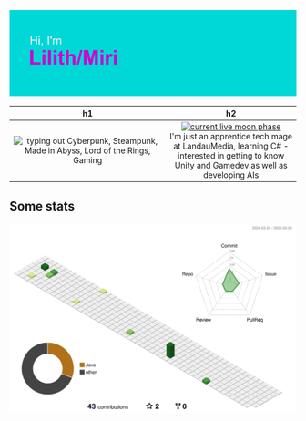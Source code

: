 ![header image "I am Lilith/Miri"](https://github.com/waterLilith0/waterLilith0/blob/main/header.png)

| h1 | h2 |
| :---: | :---: |
| ![typing out Cyberpunk, Steampunk, Made in Abyss, Lord of the Rings, Gaming](https://readme-typing-svg.demolab.com?font=Fira+Code&duration=3000&pause=1000&color=00DFFF&center=true&vCenter=true&multiline=true&width=435&height=150&lines=Cyberpunk;Steampunk;Made+in+Abyss;Lord+of+the+Rings;Gaming) | [![current live moon phase](https://moon-svg.minung.dev/moon.svg?theme=basic)](https://moon-svg.minung.dev)<br> I'm just an apprentice tech mage <br>at LandauMedia, learning C# - interested in getting to know <br>Unity and Gamedev as well as developing AIs |

<h2>Some stats</h2>
<p align="center" >
	<picture>
	  <source media="(prefers-color-scheme: dark)"  srcset="https://raw.githubusercontent.com/waterLilith0/waterLilith0/output-3d-contrib/night.svg" />
	  <source media="(prefers-color-scheme: light)" srcset="https://raw.githubusercontent.com/waterLilith0/waterLilith0/output-3d-contrib/day.svg" />
	  <img alt="github profile contributions chart" src="https://raw.githubusercontent.com/waterLilith0/waterLilith0/output-3d-contrib/day.svg" />
	</picture>
</p>
